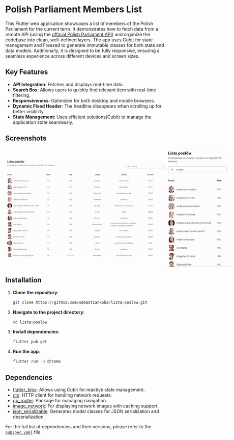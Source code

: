 # Polish Parliament Members List

This Flutter web application showcases a list of members of the Polish Parliament for the current term. It demonstrates how to fetch data from a remote API (using the [official Polish Parliament API](https://api.sejm.gov.pl/)) and organize the codebase into clean, well-defined layers. The app uses Cubit for state management and Freezed to generate immutable classes for both state and data models. Additionally, it is designed to be fully responsive, ensuring a seamless experience across different devices and screen sizes.

## Key Features
- **API Integration**: Fetches and displays real-time data.
- **Search Box**: Allows users to quickly find relevant item with real-time filtering.
- **Responsiveness**: Optimized for both desktop and mobile browsers.
- **Dynamic Fixed Header**: The headline disappears when scrolling up for better visibility.
- **State Management**: Uses efficient solutions(Cubit) to manage the application state seamlessly.

## Screenshots
<div style="display: flex; align-items: center;">
  <img src="https://github.com/sebastiankoba/lista-poslow/blob/main/screenshot_large.png" width="600">
  <img src="https://github.com/sebastiankoba/lista-poslow/blob/main/screenshot_small.png" width="200">
</div>

## Installation
1. **Clone the repository**:
   ```sh
   git clone https://github.com/sebastiankoba/lista-poslow.git
   ```
2. **Navigate to the project directory**:
   ```sh
   cd lista-poslow
   ```
3. **Install dependencies**:
   ```sh
   flutter pub get
   ```
4. **Run the app**:
   ```sh
   flutter run -d chrome
   ```

## Dependencies
- [flutter_bloc](https://pub.dev/packages/flutter_bloc): Allows using Cubit for reactive state management.
- [dio](https://pub.dev/packages/dio): HTTP client for handling network requests.
- [go_router](https://pub.dev/packages/go_router): Package for managing navigation.
- [image_network](https://pub.dev/packages/image_network): For displaying network images with caching support.
- [json_serializable](https://pub.dev/packages/json_serializable): Generates model classes for JSON serialization and deserialization.

For the full list of dependencies and their versions, please refer to the [`pubspec.yaml`](pubspec.yaml) file.



